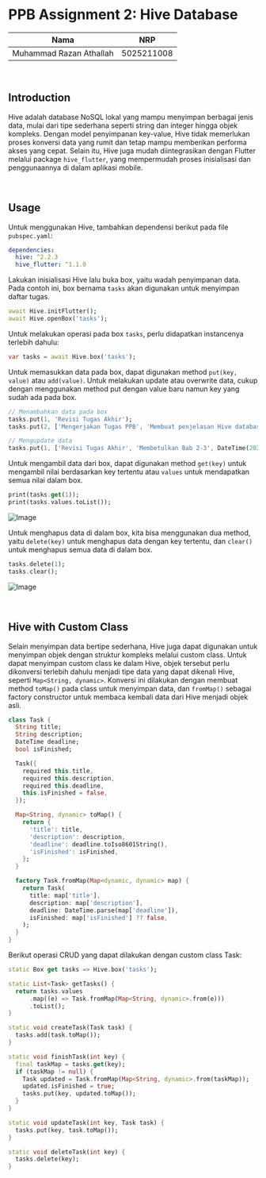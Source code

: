 
# PPB Assignment 2: Hive Database

| Nama                      | NRP           |
|---------------------------|---------------|
|Muhammad Razan Athallah    |5025211008     |

$~$

## Introduction
Hive adalah database NoSQL lokal yang mampu menyimpan berbagai jenis data, mulai dari tipe sederhana seperti string dan integer hingga objek kompleks. Dengan model penyimpanan key-value, Hive tidak memerlukan proses konversi data yang rumit dan tetap mampu memberikan performa akses yang cepat. Selain itu, Hive juga mudah diintegrasikan dengan Flutter melalui package `hive_flutter`, yang mempermudah proses inisialisasi dan penggunaannya di dalam aplikasi mobile.

$~$

## Usage
Untuk menggunakan Hive, tambahkan dependensi berikut pada file `pubspec.yaml`:
```yaml
dependencies:
  hive: ^2.2.3
  hive_flutter: ^1.1.0
```

Lakukan inisialisasi Hive lalu buka box, yaitu wadah penyimpanan data. Pada contoh ini, box bernama `tasks` akan digunakan untuk menyimpan daftar tugas.
```dart
await Hive.initFlutter();
await Hive.openBox('tasks');
```

Untuk melakukan operasi pada box `tasks`, perlu didapatkan instancenya terlebih dahulu:
```dart
var tasks = await Hive.box('tasks');
```

Untuk memasukkan data pada box, dapat digunakan method `put(key, value)` atau `add(value)`. Untuk melakukan update atau overwrite data, cukup dengan menggunakan method put dengan value baru namun key yang sudah ada pada box.
```dart
// Menambahkan data pada box
tasks.put(1, 'Revisi Tugas Akhir');
tasks.put(2, ['Mengerjakan Tugas PPB', 'Membuat penjelasan Hive database', DateTime(2025, 4, 15).toIso8601String()]);

// Mengupdate data
tasks.put(1, ['Revisi Tugas Akhir', 'Membetulkan Bab 2-3', DateTime(2025, 4, 16).toIso8601String()]);
```

Untuk mengambil data dari box, dapat digunakan method `get(key)` untuk mengambil nilai berdasarkan key tertentu atau `values` untuk mendapatkan semua nilai dalam box.
```dart
print(tasks.get(1));
print(tasks.values.toList());
```
![Image](https://github.com/user-attachments/assets/dcade23b-33e7-4bf7-9bde-851df5b46225)

Untuk menghapus data di dalam box, kita bisa menggunakan dua method, yaitu `delete(key)` untuk menghapus data dengan key tertentu, dan `clear()` untuk menghapus semua data di dalam box.
```dart
tasks.delete(1);
tasks.clear();
```
![Image](https://github.com/user-attachments/assets/5d78a9e1-376b-48d2-9689-4a5da3709fb0)

$~$

## Hive with Custom Class
Selain menyimpan data bertipe sederhana, Hive juga dapat digunakan untuk menyimpan objek dengan struktur kompleks melalui custom class. Untuk dapat menyimpan custom class ke dalam Hive, objek tersebut perlu dikonversi terlebih dahulu menjadi tipe data yang dapat dikenali Hive, seperti `Map<String, dynamic>`. Konversi ini dilakukan dengan membuat method `toMap()` pada class untuk menyimpan data, dan `fromMap()` sebagai factory constructor untuk membaca kembali data dari Hive menjadi objek asli.
```dart
class Task {
  String title;
  String description;
  DateTime deadline;
  bool isFinished;

  Task({
    required this.title,
    required this.description,
    required this.deadline,
    this.isFinished = false,
  });

  Map<String, dynamic> toMap() {
    return {
      'title': title,
      'description': description,
      'deadline': deadline.toIso8601String(),
      'isFinished': isFinished,
    };
  }

  factory Task.fromMap(Map<dynamic, dynamic> map) {
    return Task(
      title: map['title'],
      description: map['description'],
      deadline: DateTime.parse(map['deadline']),
      isFinished: map['isFinished'] ?? false,
    );
  }
}
```

Berikut operasi CRUD yang dapat dilakukan dengan custom class Task:
```dart
static Box get tasks => Hive.box('tasks');

static List<Task> getTasks() {
  return tasks.values
      .map((e) => Task.fromMap(Map<String, dynamic>.from(e)))
      .toList();
}

static void createTask(Task task) {
  tasks.add(task.toMap());
}

static void finishTask(int key) {
  final taskMap = tasks.get(key);
  if (taskMap != null) {
    Task updated = Task.fromMap(Map<String, dynamic>.from(taskMap));
    updated.isFinished = true;
    tasks.put(key, updated.toMap());
  }
}

static void updateTask(int key, Task task) {
  tasks.put(key, task.toMap());
}

static void deleteTask(int key) {
  tasks.delete(key);
}
```

$~$
